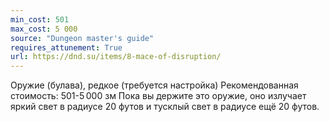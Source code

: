 ```yaml
---
min_cost: 501
max_cost: 5 000
source: "Dungeon master's guide"
requires_attunement: True
url: https://dnd.su/items/8-mace-of-disruption/
---
```


Оружие (булава), редкое (требуется настройка)
Рекомендованная стоимость: 501-5 000 зм
Пока вы держите это оружие, оно излучает яркий свет в радиусе 20 футов и тусклый свет в радиусе ещё 20 футов.